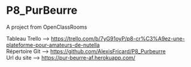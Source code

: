 # P8_PurBeurre
A project from OpenClassRooms

Tableau Trello -->  https://trello.com/b/7yG91oyP/p8-cr%C3%A9ez-une-plateforme-pour-amateurs-de-nutella  
Répertoire Git --> https://github.com/AlexisFricard/P8_Purbeurre  
Url du site --> https://pur-beurre-af.herokuapp.com/
